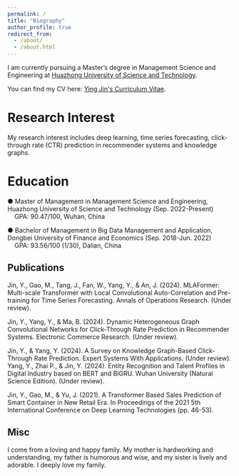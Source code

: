 ```yaml
---
permalink: /
title: "Biography"
author_profile: true
redirect_from: 
  - /about/
  - /about.html
---
```


I am currently pursuing a Master’s degree in Management Science and Engineering at [Huazhong University of Science and Technology](https://www.hust.edu.cn/). 

You can find my CV here: [Ying Jin's Curriculum Vitae](../assets/Resume.pdf).



Research Interest
======
My research interest includes deep learning, time series forecasting, click-through rate (CTR) prediction in recommender systems and knowledge graphs.

Education
======
● Master of Management in Management Science and Engineering, Huazhong University of Science and Technology (Sep. 2022-Present)      
&nbsp;&nbsp;&nbsp;&nbsp;GPA: 90.47/100, Wuhan, China

  
● Bachelor of Management in Big Data Management and Application, Dongbei University of Finance and Economics (Sep. 2018-Jun. 2022)
&nbsp;&nbsp;&nbsp;&nbsp;GPA: 93.56/100 (1/30), Dalian, China


Publications
------
Jin, Y., Gao, M., Tang, J., Fan, W., Yang, Y., & An, J. (2024). MLAFormer: Multi-scale Transformer with Local Convolutional Auto-Correlation and Pre-training for Time Series Forecasting. Annals of Operations Research. (Under review).     

Jin, Y., Yang, Y., & Ma, B. (2024). Dynamic Heterogeneous Graph Convolutional Networks for Click-Through Rate Prediction in Recommender Systems. Electronic Commerce Research. (Under review).       

Jin, Y., & Yang, Y. (2024). A Survey on Knowledge Graph-Based Click-Through Rate Prediction. Expert Systems With Applications. (Under review).
Yang, Y., Zhai P., & Jin, Y. (2024). Entity Recognition and Talent Profiles in Digital Industry based on BERT and BiGRU. Wuhan University (Natural Science Edition). (Under review).     

Jin, Y., Gao, M., & Yu, J. (2021). A Transformer Based Sales Prediction of Smart Container in New Retail Era. In Proceedings of the 2021 5th International Conference on Deep Learning Technologies (pp. 46-53).




Misc
------
I come from a loving and happy family. My mother is hardworking and understanding, my father is humorous and wise, and my sister is lively and adorable. I deeply love my family.

